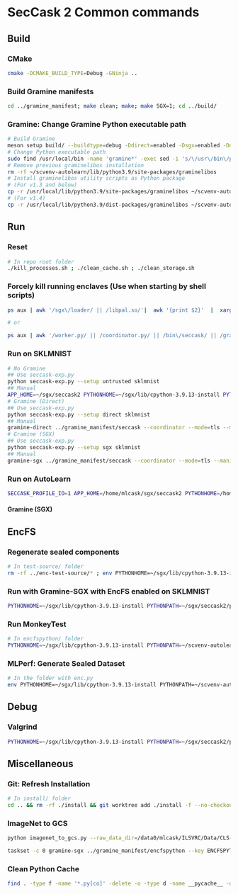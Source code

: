 # SecCask 2 Common commands

## Build

### CMake
```bash
cmake -DCMAKE_BUILD_TYPE=Debug -GNinja ..
```

### Build Gramine manifests

```bash
cd ../gramine_manifest; make clean; make; make SGX=1; cd ../build/
```

### Gramine: Change Gramine Python executable path

```bash
# Build Gramine
meson setup build/ --buildtype=debug -Ddirect=enabled -Dsgx=enabled -Ddcap=enabled
# Change Python executable path
sudo find /usr/local/bin -name 'gramine*' -exec sed -i 's/\/usr\/bin\/python3/\/usr\/bin\/env python3/' {} \;
# Remove previous graminelibos installation
rm -rf ~/scvenv-autolearn/lib/python3.9/site-packages/graminelibos
# Install graminelibos utility scripts as Python package
# (For v1.3 and below)
cp -r /usr/local/lib/python3.9/site-packages/graminelibos ~/scvenv-autolearn/lib/python3.9/site-packages
# (For v1.4)
cp -r /usr/local/lib/python3.9/dist-packages/graminelibos ~/scvenv-autolearn/lib/python3.9/site-packages
```


## Run

### Reset

```bash
# In repo root folder
./kill_processes.sh ; ./clean_cache.sh ; ./clean_storage.sh
```

### Forcely kill running enclaves (Use when starting by shell scripts)

```bash
ps aux | awk '/sgx\/loader/ || /libpal.so/'|  awk '{print $2}'  |  xargs kill -9 2>/dev/null

# or

ps aux | awk '/worker.py/ || /coordinator.py/ || /bin\/seccask/ || /gramine_manifest\/seccask/ || /libpal.so/'|  awk '{print $2}'  |  xargs kill -9 2>/dev/null
```

### Run on SKLMNIST

```bash
# No Gramine
## Use seccask-exp.py
python seccask-exp.py --setup untrusted sklmnist
## Manual
APP_HOME=~/sgx/seccask2 PYTHONHOME=~/sgx/lib/cpython-3.9.13-install PYTHONPATH=~/sgx/seccask2/pysrc ~/sgx/seccask2/build/bin/seccask --coordinator --mode=tls --manifest=sklmnist
# Gramine (Direct)
## Use seccask-exp.py
python seccask-exp.py --setup direct sklmnist
## Manual
gramine-direct ../gramine_manifest/seccask --coordinator --mode=tls --manifest=sklmnist
# Gramine (SGX)
## Use seccask-exp.py
python seccask-exp.py --setup sgx sklmnist
## Manual
gramine-sgx ../gramine_manifest/seccask --coordinator --mode=tls --manifest=sklmnist
```

### Run on AutoLearn

```bash
SECCASK_PROFILE_IO=1 APP_HOME=/home/mlcask/sgx/seccask2 PYTHONHOME=/home/mlcask/sgx/lib/cpython-3.9.13-install PYTHONPATH=/home/mlcask/sgx/seccask2/pysrc gramine-direct ../gramine_manifest/seccask --coordinator --mode=ratls --manifest=cs_autolearn -k SECCASK_TEST_KEY
```

#### Gramine (SGX)

## EncFS

### Regenerate sealed components

```bash
# In test-source/ folder
rm -rf ../enc-test-source/* ; env PYTHONHOME=~/sgx/lib/cpython-3.9.13-install     PYTHONPATH=~/scvenv-autolearn/lib/python3.9/site-packages     ~/sgx/encfspython/build/bin/encfspython     --input ~/sgx/test-source/enc.py --key SECCASK_TEST_KEY
```

### Run with Gramine-SGX with EncFS enabled on SKLMNIST

```bash
PYTHONHOME=~/sgx/lib/cpython-3.9.13-install PYTHONPATH=~/sgx/seccask2/pysrc:~/scvenv-autolearn/lib/python3.9/site-packages APP_HOME=~/sgx/seccask2 ~/sgx/seccask2/build/bin/seccask --coordinator --mode=tls --manifest=sklmnist -k SECCASK_TEST_KEY
```

### Run MonkeyTest

```bash
# In encfspython/ folder
PYTHONHOME=~/sgx/lib/cpython-3.9.13-install PYTHONPATH=~/scvenv-autolearn/lib/python3.9/site-packages gramine-sgx ./gramine_manifest/encfspython --input ~/sgx/encfspython/monkeytest.py --key ENCFSPYTHON --args -r,256,-w,256,-s,512,-f,/mnt/ramdisk/encfs/monkeytest
```

### MLPerf: Generate Sealed Dataset

```bash
# In the folder with enc.py
env PYTHONHOME=~/sgx/lib/cpython-3.9.13-install PYTHONPATH=~/scvenv-autolearn/lib/python3.9/site-packages ~/sgx/encfspython/build/bin/encfspython --input ./enc.py --key ENCFSPYTHON
```


## Debug

### Valgrind

```bash
PYTHONHOME=~/sgx/lib/cpython-3.9.13-install PYTHONPATH=~/sgx/seccask2/pysrc:~/scvenv-autolearn/lib/python3.9/site-packages PYTHONMALLOC=malloc valgrind --tool=memcheck --leak-check=full --suppressions=~/sgx/lib/cpython-3.9.13/Misc/valgrind-python.supp ./bin/seccask --coordinator --mode=tls --manifest=cs_autolearn > valgrind.log 2>&1
```


## Miscellaneous

### Git: Refresh Installation

```bash
# In install/ folder
cd .. && rm -rf ./install && git worktree add ./install -f --no-checkout --detach && cd install && git checkout HEAD -- .
```

### ImageNet to GCS

```bash
python imagenet_to_gcs.py --raw_data_dir=/data0/mlcask/ILSVRC/Data/CLS-LOC --local_scratch_dir=. --nogcs_upload

taskset -c 0 gramine-sgx ../gramine_manifest/encfspython --key ENCFSPYTHON --input imagenet_to_gcs.py --args --raw_data_dir=/data0/mlcask/ILSVRC/Data/CLS-LOC,--local_scratch_dir=/mnt/ramdisk/encfs,--nogcs_upload > sgx-encfs_minfa-aes256sha256-avx2.log 2>&1
```

### Clean Python Cache

```bash
find . -type f -name '*.py[co]' -delete -o -type d -name __pycache__ -delete
```
